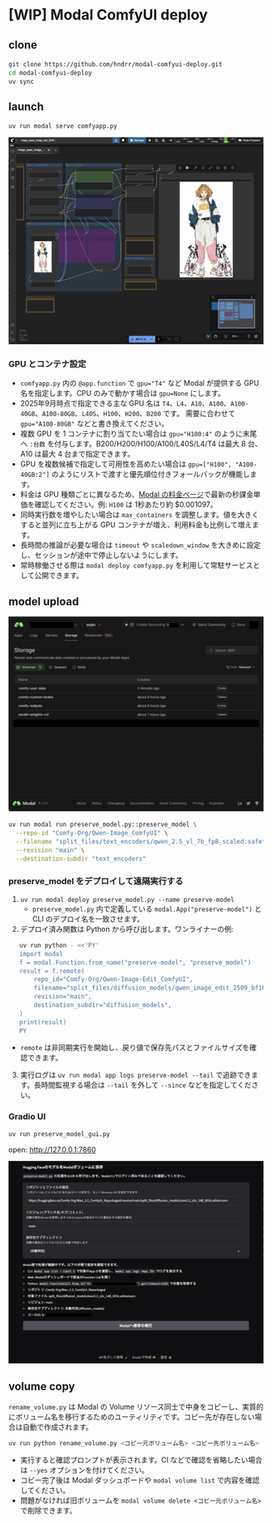 # [WIP] Modal ComfyUI deploy

## clone

```bash
git clone https://github.com/hndrr/modal-comfyui-deploy.git
cd modal-comfyui-deploy
uv sync
```

## launch

```bash
uv run modal serve comfyapp.py
```

![ComfyUI](assets/2025-09-28-21-11-34.png)

### GPU とコンテナ設定

- `comfyapp.py` 内の `@app.function` で `gpu="T4"` など Modal が提供する GPU 名を指定します。CPU のみで動かす場合は `gpu=None` にします。
- 2025年9月時点で指定できる主な GPU 名は
   `T4`、`L4`、`A10`、`A100`、`A100-40GB`、`A100-80GB`、`L40S`、`H100`、`H200`、`B200`
   です。
   需要に合わせて `gpu="A100-80GB"` などと書き換えてください。
- 複数 GPU を 1 コンテナに割り当てたい場合は `gpu="H100:4"` のように末尾へ `:台数` を付与します。B200/H200/H100/A100/L40S/L4/T4 は最大 8 台、A10 は最大 4 台まで指定できます。
- GPU を複数候補で指定して可用性を高めたい場合は `gpu=["H100", "A100-40GB:2"]` のようにリストで渡すと優先順位付きフォールバックが機能します。
- 料金は GPU 種類ごとに異なるため、[Modal の料金ページ](https://modal.com/pricing)で最新の秒課金単価を確認してください。例: `H100` は 1秒あたり約 $0.001097。
- 同時実行数を増やしたい場合は `max_containers` を調整します。値を大きくすると並列に立ち上がる GPU コンテナが増え、利用料金も比例して増えます。
- 長時間の推論が必要な場合は `timeout` や `scaledown_window` を大きめに設定し、セッションが途中で停止しないようにします。
- 常時稼働させる際は `modal deploy comfyapp.py` を利用して常駐サービスとして公開できます。

## model upload

![Modal/Storage](assets/2025-09-28-23-54-39.png)

```bash
uv run modal run preserve_model.py::preserve_model \
  --repo-id "Comfy-Org/Qwen-Image_ComfyUI" \
  --filename "split_files/text_encoders/qwen_2.5_vl_7b_fp8_scaled.safetensors" \
  --revision "main" \
  --destination-subdir "text_encoders"
```

### preserve_model をデプロイして遠隔実行する

1. `uv run modal deploy preserve_model.py --name preserve-model`
   - `preserve_model.py` 内で定義している `modal.App("preserve-model")` と CLI のデプロイ名を一致させます。
2. デプロイ済み関数は Python から呼び出します。ワンライナーの例:

```bash
   uv run python - <<'PY'
   import modal
   f = modal.Function.from_name("preserve-model", "preserve_model")
   result = f.remote(
       repo_id="Comfy-Org/Qwen-Image-Edit_ComfyUI",
       filename="split_files/diffusion_models/qwen_image_edit_2509_bf16.safetensors",
       revision="main",
       destination_subdir="diffusion_models",
   )
   print(result)
   PY
```

- `remote` は非同期実行を開始し、戻り値で保存先パスとファイルサイズを確認できます。

3. 実行ログは `uv run modal app logs preserve-model --tail` で追跡できます。長時間監視する場合は `--tail` を外して `--since` などを指定してください。

### Gradio UI

```bash
uv run preserve_model_gui.py
```

open:  <http://127.0.0.1:7860>

![Gradio](assets/2025-09-28-22-01-40.png)

## volume copy

`rename_volume.py` は Modal の Volume リソース同士で中身をコピーし、実質的にボリューム名を移行するためのユーティリティです。コピー先が存在しない場合は自動で作成されます。

```bash
uv run python rename_volume.py <コピー元ボリューム名> <コピー先ボリューム名>
```

- 実行すると確認プロンプトが表示されます。CI などで確認を省略したい場合は `--yes` オプションを付けてください。
- コピー完了後は Modal ダッシュボードや `modal volume list` で内容を確認してください。
- 問題がなければ旧ボリュームを `modal volume delete <コピー元ボリューム名>` で削除できます。

